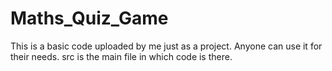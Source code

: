 # Maths_Quiz_Game

This is a basic code uploaded by me just as a project. Anyone can use it for their needs. src is the main file in which code is there.
